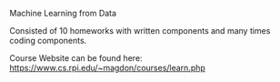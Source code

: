 Machine Learning from Data

Consisted of 10 homeworks with written components and many times coding components. 

Course Website can be found here: https://www.cs.rpi.edu/~magdon/courses/learn.php
